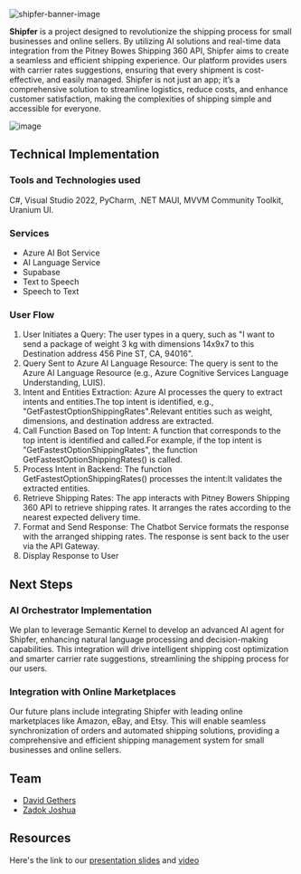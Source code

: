 ![shipfer-banner-image](https://github.com/ZadokJoshua/shipfer/assets/65626254/504f5dbd-412b-44b6-a8ae-52455583b335)

<b>Shipfer</b> is a project designed to revolutionize the shipping process for small businesses and online sellers. By utilizing AI solutions and real-time data integration from the Pitney Bowes Shipping 360 API, Shipfer aims to create a seamless and efficient shipping experience. Our platform provides users with carrier rates suggestions, ensuring that every shipment is cost-effective, and easily managed. Shipfer is not just an app; it’s a comprehensive solution to streamline logistics, reduce costs, and enhance customer satisfaction, making the complexities of shipping simple and accessible for everyone.

![image](https://github.com/ZadokJoshua/shipfer/assets/65626254/0f6f65c8-cc5b-4cd5-8808-c858e5f5317f)


## Technical Implementation
### Tools and Technologies used
C#, Visual Studio 2022, PyCharm, .NET MAUI, MVVM Community Toolkit, Uranium UI.

### Services
- Azure AI Bot Service
- AI Language Service
- Supabase
- Text to Speech
- Speech to Text

### User Flow
1. User Initiates a Query:
The user types in a query, such as "I want to send a package of weight 3 kg with dimensions 14x9x7 to this Destination address 456 Pine ST, CA, 94016".
2. Query Sent to Azure AI Language Resource:
The query is sent to the Azure AI Language Resource (e.g., Azure Cognitive Services Language Understanding, LUIS).
3. Intent and Entities Extraction:
Azure AI processes the query to extract intents and entities.The top intent is identified, e.g., "GetFastestOptionShippingRates".Relevant entities such as weight, dimensions, and destination address are extracted.
4. Call Function Based on Top Intent:
A function that corresponds to the top intent is identified and called.For example, if the top intent is "GetFastestOptionShippingRates", the function GetFastestOptionShippingRates() is called.
5. Process Intent in Backend:
The function GetFastestOptionShippingRates() processes the intent:It validates the extracted entities.
6. Retrieve Shipping Rates:
The app interacts with Pitney Bowers Shipping 360 API to retrieve shipping rates. It arranges the rates according to the nearest expected delivery time.
7. Format and Send Response:
The Chatbot Service formats the response with the arranged shipping rates.
The response is sent back to the user via the API Gateway.
8. Display Response to User

## Next Steps
### AI Orchestrator Implementation
We plan to leverage Semantic Kernel to develop an advanced AI agent for Shipfer, enhancing natural language processing and decision-making capabilities. This integration will drive intelligent shipping cost optimization and smarter carrier rate suggestions, streamlining the shipping process for our users.

### Integration with Online Marketplaces
Our future plans include integrating Shipfer with leading online marketplaces like Amazon, eBay, and Etsy. This will enable seamless synchronization of orders and automated shipping solutions, providing a comprehensive and efficient shipping management system for small businesses and online sellers.

## Team
- [David Gethers](https://github.com/dgethers)
- [Zadok Joshua](https://github.com/ZadokJoshua/)

## Resources 
Here's the link to our [presentation slides](Documents/shipfer-presentation-slides.pdf) and [video](https://drive.google.com/file/d/19zWrZeGmFy8_zjKggG1EuSeiVn60yjoj/view?usp=sharing)
